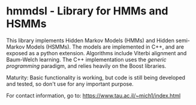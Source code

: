 hmmdsl - Library for HMMs and HSMMs
===================================

This library implements Hidden Markov Models (HMMs) and Hidden semi-Markov Models (HSMMs).
The models are implemented in C++, and are exposed as a python extension.
Algorithms include Viterbi alignment and Baum-Welch learning.
The C++ implementation uses the _generic programming_  paradigm, and relies heavily on the Boost libraries.

Maturity: Basic functionality is working, but code is still being developed and tested, so don't use for any important purpose.

For contact information, go to: https://www.tau.ac.il/~mich1/index.html
